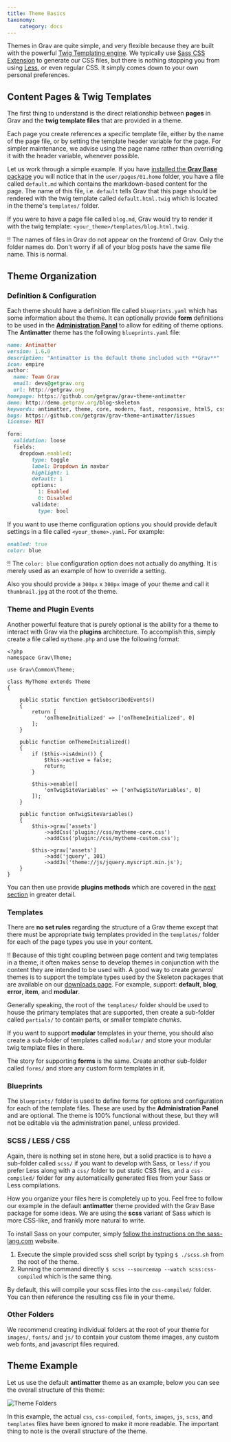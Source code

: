 ```yaml
---
title: Theme Basics
taxonomy:
    category: docs
---
```


Themes in Grav are quite simple, and very flexible because they are built with the powerful [Twig Templating engine](http://twig.sensiolabs.org/). We typically use [Sass CSS Extension](http://sass-lang.com) to generate our CSS files, but there is nothing stopping you from using [Less](http://lesscss.org/), or even regular CSS. It simply comes down to your own personal preferences.

## Content Pages & Twig Templates

The first thing to understand is the direct relationship between **pages** in Grav and the **twig template files** that are provided in a theme.

Each page you create references a specific template file, either by the name of the page file, or by setting the template header variable for the page.  For simpler maintenance, we advise using the page name rather than overriding it with the header variable, whenever possible.

Let us work through a simple example.  If you have [installed the **Grav Base** package](../../basics/installation) you will notice that in the `user/pages/01.home` folder, you have a file called `default.md` which contains the markdown-based content for the page.  The name of this file, i.e. `default` tells Grav that this page should be rendered with the twig template called `default.html.twig` which is located in the theme's `templates/` folder.

If you were to have a page file called `blog.md`, Grav would try to render it with the twig template: `<your_theme>/templates/blog.html.twig`.

!! The names of files in Grav do not appear on the frontend of Grav. Only the folder names do. Don't worry if all of your blog posts have the same file name. This is normal.

## Theme Organization

### Definition & Configuration

Each theme should have a definition file called `blueprints.yaml` which has some information about the theme.  It can optionally provide **form** definitions to be used in the [**Administration Panel**](../../admin-panel/introduction) to allow for editing of theme options.  The **Antimatter** theme has the following `blueprints.yaml` file:

```ruby
name: Antimatter
version: 1.6.0
description: "Antimatter is the default theme included with **Grav**"
icon: empire
author:
  name: Team Grav
  email: devs@getgrav.org
  url: http://getgrav.org
homepage: https://github.com/getgrav/grav-theme-antimatter
demo: http://demo.getgrav.org/blog-skeleton
keywords: antimatter, theme, core, modern, fast, responsive, html5, css3
bugs: https://github.com/getgrav/grav-theme-antimatter/issues
license: MIT

form:
  validation: loose
  fields:
    dropdown.enabled:
        type: toggle
        label: Dropdown in navbar
        highlight: 1
        default: 1
        options:
          1: Enabled
          0: Disabled
        validate:
          type: bool
```

If you want to use theme configuration options you should provide default settings in a file called `<your_theme>.yaml`.  For example:

```ruby
enabled: true
color: blue
```

!! The `color: blue` configuration option does not actually do anything. It is merely used as an example of how to override a setting.

Also you should provide a `300px` x `300px` image of your theme and call it `thumbnail.jpg` at the root of the theme.

### Theme and Plugin Events

Another powerful feature that is purely optional is the ability for a theme to interact with Grav via the **plugins** architecture.  To accomplish this, simply create a file called `mytheme.php` and use the following format:

	<?php
	namespace Grav\Theme;

	use Grav\Common\Theme;

	class MyTheme extends Theme
	{

        public static function getSubscribedEvents()
        {
            return [
                'onThemeInitialized' => ['onThemeInitialized', 0]
            ];
        }

        public function onThemeInitialized()
        {
            if ($this->isAdmin()) {
                $this->active = false;
                return;
            }

            $this->enable([
                'onTwigSiteVariables' => ['onTwigSiteVariables', 0]
            ]);
        }

        public function onTwigSiteVariables()
        {
            $this->grav['assets']
                ->addCss('plugin://css/mytheme-core.css')
                ->addCss('plugin://css/mytheme-custom.css');

            $this->grav['assets']
                ->add('jquery', 101)
                ->addJs('theme://js/jquery.myscript.min.js');
        }
	}

You can then use provide **plugins methods** which are covered in the [next section](../../plugins) in greater detail.

### Templates

There are **no set rules** regarding the structure of a Grav theme except that there must be appropriate twig templates provided in the `templates/` folder for each of the page types you use in your content.

!! Because of this tight coupling between page content and twig templates in a theme, it often makes sense to develop themes in conjunction with the content they are intended to be used with.  A good way to create _general_ themes is to support the template types used by the Skeleton packages that are available on our [downloads page](http://getgrav.org/downloads). For example, support: **default**, **blog**, **error**, **item**, and **modular**.

Generally speaking, the root of the `templates/` folder should be used to house the primary templates that are supported, then create a sub-folder called `partials/` to contain parts, or smaller template _chunks_.

If you want to support **modular** templates in your theme, you should also create a sub-folder of templates called `modular/` and store your modular twig template files in there.

The story for supporting **forms** is the same. Create another sub-folder called `forms/` and store any custom form templates in it.

### Blueprints

The `blueprints/` folder is used to define forms for options and configuration for each of the template files. These are used by the **Administration Panel** and are optional. The theme is 100% functional without these, but they will not be editable via the administration panel, unless provided.

### SCSS / LESS / CSS

Again, there is nothing set in stone here, but a solid practice is to have a sub-folder called `scss/` if you want to develop with Sass, or `less/` if you prefer Less along with a `css/` folder to put static CSS files, and a `css-compiled/` folder for any automatically generated files from your Sass or Less compilations.

How you organize your files here is completely up to you.  Feel free to follow our example in the default **antimatter** theme provided with the Grav Base package for some ideas.  We are using the **scss** variant of Sass which is more CSS-like, and frankly more natural to write.

To install Sass on your computer, simply [follow the instructions on the sass-lang.com](http://sass-lang.com/install) website.

1. Execute the simple provided scss shell script by typing `$ ./scss.sh` from the root of the theme.
2. Running the command directly `$ scss --sourcemap --watch scss:css-compiled` which is the same thing.

By default, this will compile your scss files into the `css-compiled/` folder.  You can then reference the resulting css file in your theme.

### Other Folders

We recommend creating individual folders at the root of your theme for `images/`, `fonts/` and `js/` to contain your custom theme images, any custom web fonts, and javascript files required.

## Theme Example

Let us use the default **antimatter** theme as an example, below you can see the overall structure of this theme:

![Theme Folders](theme-folders.png)

In this example, the actual `css`, `css-compiled`, `fonts`, `images`, `js`, `scss`, and `templates` files have been ignored to make it more readable.  The important thing to note is the overall structure of the theme.

